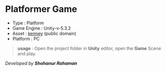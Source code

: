 **Platformer Game**
===================

 - Type : Platform
 - Game Engine : Unity-v-5.3.2
 - Asset : [kenney](http://kenney.nl/) (public domain)
 - Platform : PC
 
 

> **usage** : Open the project folder in **Unity** editor, open the **Game** Scene and play.


*Developed by **Shohanur Rahaman***